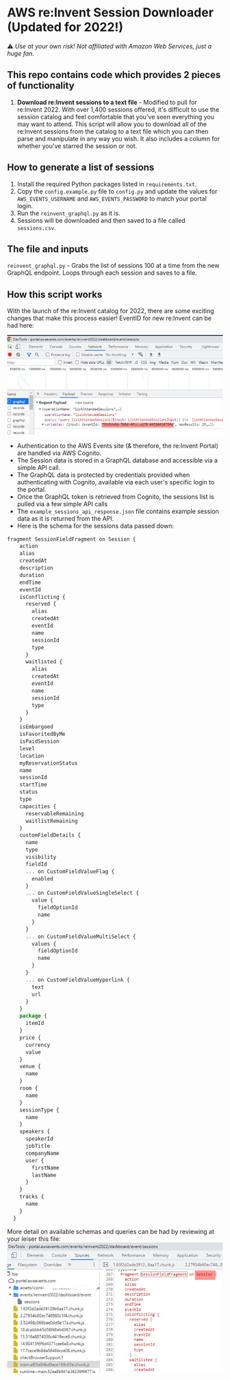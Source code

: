 # AWS re:Invent Session Downloader (Updated for 2022!)

⚠️ *Use at your own risk! Not affiliated with Amazon Web Services, just a huge fan.*

## This repo contains code which provides 2 pieces of functionality

1. **Download re:Invent sessions to a text file** - Modified to pull for re:Invent 2022.  With over 1,400 sessions offered, it's difficult to use the session catalog and feel comfortable that you've seen everything you may want to attend. This script will allow you to download all of the re:Invent sessions from the catalog to a text file which you can then parse and manipulate in any way you wish. It also includes a column for whether you've starred the session or not.

## How to generate a list of sessions

1. Install the required Python packages listed in `requirements.txt`.
2. Copy the `config.example.py` file to `config.py` and update the values for `AWS_EVENTS_USERNAME` and `AWS_EVENTS_PASSWORD` to match your portal login.
3. Run the `reinvent_graphql.py` as it is.
4. Sessions will be downloaded and then saved to a file called `sessions.csv`.

## The file and inputs

`reinvent_graphql.py` - Grabs the list of sessions 100 at a time from the new GraphQL endpoint. Loops through each session and saves to a file.

## How this script works

With the launch of the re:Invent catalog for 2022, there are some exciting changes that make this process easier!  EventID for new re:Invent can be had here:

![Get EventID](GatherEventID.jpg)

- Authentication to the AWS Events site (& therefore, the re:Invent Portal) are handled via AWS Cognito.
- The Session data is stored in a GraphQL database and accessible via a simple API call.
- The GraphQL data is protected by credentials provided when authenticating with Cognito, available via each user's specific login to the portal.
- Once the GraphQL token is retrieved from Cognito, the sessions list is pulled via a few simple API calls
- The `example_sessions_api_response.json` file contains example session data as it is returned from the API.
- Here is the schema for the sessions data passed down:
```javascript
fragment SessionFieldFragment on Session {
    action
    alias
    createdAt
    description
    duration
    endTime
    eventId
    isConflicting {
      reserved {
        alias
        createdAt
        eventId
        name
        sessionId
        type
      }
      waitlisted {
        alias
        createdAt
        eventId
        name
        sessionId
        type
      }
    }
    isEmbargoed
    isFavoritedByMe
    isPaidSession
    level
    location
    myReservationStatus
    name
    sessionId
    startTime
    status
    type
    capacities {
      reservableRemaining
      waitlistRemaining
    }
    customFieldDetails {
      name
      type
      visibility
      fieldId
      ... on CustomFieldValueFlag {
        enabled
      }
      ... on CustomFieldValueSingleSelect {
        value {
          fieldOptionId
          name
        }
      }
      ... on CustomFieldValueMultiSelect {
        values {
          fieldOptionId
          name
        }
      }
      ... on CustomFieldValueHyperlink {
        text
        url
      }
    }
    package {
      itemId
    }
    price {
      currency
      value
    }
    venue {
      name
    }
    room {
      name
    }
    sessionType {
      name
    }
    speakers {
      speakerId
      jobTitle
      companyName
      user {
        firstName
        lastName
      }
    }
    tracks {
      name
    }
  }
```
  More detail on available schemas and queries can be had by reviewing at your leiser this file:
  ![Get GraphQL Schemas](GatherSchema.jpg)
